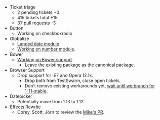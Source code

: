 * Ticket triage
  * 2 pending tickets +0
  * 415 tickets total +15
  * 37 pull requests -3
* Button
  * Working on checkboxradio
* Globalize
  * [Landed date module](https://github.com/jquery/globalize/pull/172).
  * [Working on number module](https://github.com/jquery/globalize/issues/200).
* Bower
  * [Working on Bower support](https://github.com/jquery/jquery-ui/pull/1189).
    * Leave the existing package as the canonical package.
* Browser Support
  * Drop support for IE7 and Opera 12.1x.
    * Drop both from TestSwarm, close open tickets.
    * Don't remove existing workarounds yet, [wait until we branch for 1-11-stable](http://bugs.jqueryui.com/ticket/9838).
* Datepicker
  * Potentially move from 1.13 to 1.12.
* Effects Rewrite
  * Corey, Scott, Jörn to review the [Mike's PR](https://github.com/jquery/jquery-ui/pull/1017).
